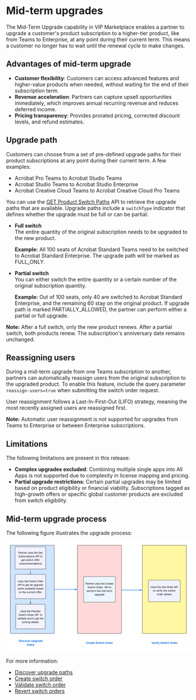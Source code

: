 # Mid-term upgrades

The Mid-Term Upgrade capability in VIP Marketplace enables a partner to upgrade a customer's product subscription to a higher-tier product, like from Teams to Enterprise, at any point during their current term. This means a customer no longer has to wait until the renewal cycle to make changes.

## Advantages of mid-term upgrade

- **Customer flexibility**: Customers can access advanced features and higher-value products when needed, without waiting for the end of their subscription term.
- **Revenue acceleration**: Partners can capture upsell opportunities immediately, which improves annual recurring revenue and reduces deferred income.
- **Pricing transparency**: Provides prorated pricing, corrected discount levels, and refund estimates.

## Upgrade path

Customers can choose from a set of pre-defined upgrade paths for their product subscriptions at any point during their current term. A few examples:

- Acrobat Pro Teams to Acrobat Studio Teams
- Acrobat Studio Teams to Acrobat Studio Enterprise
- Acrobat Creative Cloud Teams to Acrobat Creative Cloud Pro Teams

You can use the [GET Product Switch Paths](./apis.md#3-retrieve-upgrade-path) API to retrieve the upgrade paths that are available. Upgrade paths include a `switchType` indicator that defines whether the upgrade must be full or can be partial:

- **Full switch**  
  The entire quantity of the original subscription needs to be upgraded to the new product.

  **Example:** All 100 seats of Acrobat Standard Teams need to be switched to Acrobat Standard Enterprise.
  The upgrade path will be marked as FULL_ONLY.

- **Partial switch**  
  You can either switch the entire quantity or a certain number of the original subscription quantity.

  **Example:** Out of 100 seats, only 40 are switched to Acrobat Standard Enterprise, and the remaining 60 stay on the original product.
  If upgrade path is marked PARTIALLY_ALLOWED, the partner can perform either a partial or full upgrade.

**Note:** After a full switch, only the new product renews. After a partial switch, both products renew. The subscription's anniversary date remains unchanged.

## Reassigning users

During a mid-term upgrade from one Teams subscription to another, partners can automatically reassign users from the original subscription to the upgraded product. To enable this feature, include the query parameter `reassign-users=true` when submitting the switch order request.

User reassignment follows a Last-In-First-Out (LIFO) strategy, meaning the most recently assigned users are reassigned first.

**Note:** Automatic user reassignment is not supported for upgrades from Teams to Enterprise or between Enterprise subscriptions.

## Limitations

The following limitations are present in this release:

- **Complex upgrades excluded**: Combining multiple single apps into All Apps is not supported due to complexity in license mapping and pricing.
- **Partial upgrade restrictions**: Certain partial upgrades may be limited based on product eligibility or financial viability. Subscriptions tagged as high-growth offers or specific global customer products are excluded from switch eligibility.

## Mid-term upgrade process

The following figure illustrates the upgrade process:

![Mid-term upgrade process](../image/mid-term.png)

For more information:

- [Discover upgrade paths](./apis.md#discover-upgrade-path)
- [Create switch order](./apis.md#apply-switch-plan)
- [Validate switch order](./apis.md#verify-switch-order)
- [Revert switch orders](./apis.md#revert-switch-order)
